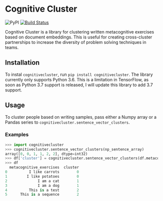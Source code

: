 # Cognitive Cluster

![PyPI](https://img.shields.io/pypi/v/cognitivecluster.svg)
[![Build Status](https://travis-ci.org/mjs2600/cognitivecluster.svg?branch=master)](https://travis-ci.org/mjs2600/cognitivecluster)

Cognitive Cluster is a library for clustering written metacognitive exercises based on document embeddings.
This is useful for creating cross-cluster partnerships to increase the diversity of problem solving techniques in teams.

## Installation

To instal `cognitivecluster`, run `pip install cognitivecluster`. The library currently only supports Python 3.6. This is a limitation in TensorFlow, as soon as Python 3.7 support is released, I will update this library to add 3.7 support.

## Usage

To cluster people based on writing samples, pass either a Numpy array or a Pandas series to `cognitivecluster.sentence_vector_clusters`.

### Examples

```python
>>> import cognitivecluster
>>> cognitivecluster.sentence_vector_clusters(np_sentence_array)
array([0, 0, 1, 1, 2, 2], dtype=int32)
>>> df['cluster'] = cognitivecluster.sentence_vector_clusters(df.metacognitive_exercises)
>>> df
  metacognitive_exercises  cluster
0          I like carrots        0
1         I like potatoes        0
2              I am a cat        1
3              I am a dog        1
4          This is a test        2
5      This is a sequence        2
```
